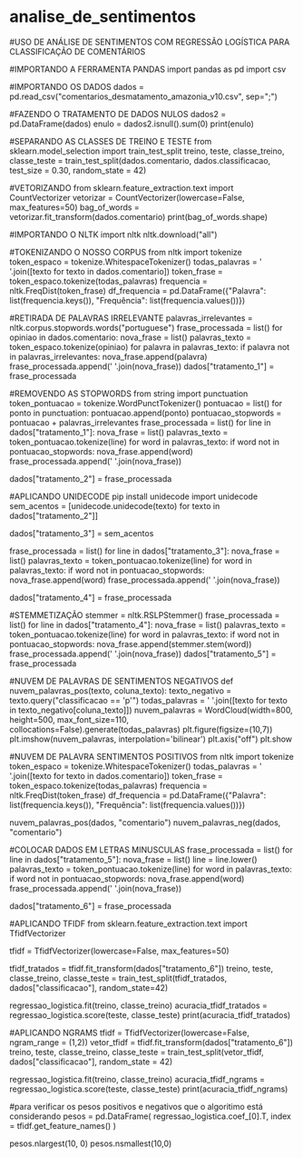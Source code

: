 # analise_de_sentimentos
#USO DE ANÁLISE DE SENTIMENTOS COM REGRESSÃO LOGÍSTICA PARA CLASSIFICAÇÃO DE COMENTÁRIOS

#IMPORTANDO A FERRAMENTA PANDAS
import pandas as pd
import csv

#IMPORTANDO OS DADOS 
dados = pd.read_csv("comentarios_desmatamento_amazonia_v10.csv", sep=";")

#FAZENDO O TRATAMENTO DE DADOS NULOS
dados2 = pd.DataFrame(dados)
enulo = dados2.isnull().sum(0)
print(enulo)

#SEPARANDO AS CLASSES DE TREINO E TESTE
from sklearn.model_selection import train_test_split
treino, teste, classe_treino, classe_teste = train_test_split(dados.comentario, dados.classificacao, test_size = 0.30, random_state = 42)

#VETORIZANDO
from sklearn.feature_extraction.text import CountVectorizer
vetorizar = CountVectorizer(lowercase=False, max_features=50)
bag_of_words = vetorizar.fit_transform(dados.comentario)
print(bag_of_words.shape)

#IMPORTANDO O NLTK
import nltk
nltk.download("all")

#TOKENIZANDO O NOSSO CORPUS
from nltk import tokenize
token_espaco = tokenize.WhitespaceTokenizer()
todas_palavras = ' '.join([texto for texto in dados.comentario])
token_frase = token_espaco.tokenize(todas_palavras)
frequencia = nltk.FreqDist(token_frase)
df_frequencia = pd.DataFrame({"Palavra": list(frequencia.keys()), "Frequência": list(frequencia.values())})

#RETIRADA DE PALAVRAS IRRELEVANTE
palavras_irrelevantes = nltk.corpus.stopwords.words("portuguese")
frase_processada = list()
for opiniao in dados.comentario:
  nova_frase = list()
  palavras_texto = token_espaco.tokenize(opiniao)
  for palavra in palavras_texto:
    if palavra not in palavras_irrelevantes:
      nova_frase.append(palavra)
  frase_processada.append(' '.join(nova_frase))
dados["tratamento_1"] = frase_processada 

#REMOVENDO AS STOPWORDS
from string import punctuation
token_pontuacao = tokenize.WordPunctTokenizer()
pontuacao = list()
for ponto in punctuation:
    pontuacao.append(ponto)
pontuacao_stopwords = pontuacao + palavras_irrelevantes
frase_processada = list()
for line in dados["tratamento_1"]:
    nova_frase = list()
    palavras_texto = token_pontuacao.tokenize(line)
    for word in palavras_texto:
        if word not in pontuacao_stopwords:
            nova_frase.append(word)
    frase_processada.append(' '.join(nova_frase))

dados["tratamento_2"] = frase_processada 


#APLICANDO UNIDECODE
pip install unidecode
import unidecode
sem_acentos = [unidecode.unidecode(texto) for texto in dados["tratamento_2"]]

dados["tratamento_3"] = sem_acentos

frase_processada = list()
for line in dados["tratamento_3"]:
    nova_frase = list()
    palavras_texto = token_pontuacao.tokenize(line)
    for word in palavras_texto:
        if word not in pontuacao_stopwords:
            nova_frase.append(word)
    frase_processada.append(' '.join(nova_frase))

dados["tratamento_4"] = frase_processada  

#STEMMETIZAÇÃO
stemmer = nltk.RSLPStemmer()
frase_processada = list()
for line in dados["tratamento_4"]:
    nova_frase = list()
    palavras_texto = token_pontuacao.tokenize(line)
    for word in palavras_texto:
        if word not in pontuacao_stopwords:
            nova_frase.append(stemmer.stem(word))
    frase_processada.append(' '.join(nova_frase))
dados["tratamento_5"] = frase_processada  

#NUVEM DE PALAVRAS DE SENTIMENTOS NEGATIVOS
def nuvem_palavras_pos(texto, coluna_texto):
  texto_negativo = texto.query("classificacao == 'p'")
  todas_palavras = ' '.join([texto for texto in texto_negativo[coluna_texto]])
  nuvem_palavras = WordCloud(width=800, height=500, max_font_size=110, collocations=False).generate(todas_palavras)
  plt.figure(figsize=(10,7))
  plt.imshow(nuvem_palavras, interpolation='bilinear')
  plt.axis("off")
  plt.show
  
#NUVEM DE PALAVRA SENTIMENTOS POSITIVOS
from nltk import tokenize
token_espaco = tokenize.WhitespaceTokenizer()
todas_palavras = ' '.join([texto for texto in dados.comentario])
token_frase = token_espaco.tokenize(todas_palavras)
frequencia = nltk.FreqDist(token_frase)
df_frequencia = pd.DataFrame({"Palavra": list(frequencia.keys()), "Frequência": list(frequencia.values())})


nuvem_palavras_pos(dados, "comentario")
nuvem_palavras_neg(dados, "comentario")

#COLOCAR DADOS EM LETRAS MINUSCULAS
frase_processada = list()
for line in dados["tratamento_5"]:
    nova_frase = list()
    line = line.lower()
    palavras_texto = token_pontuacao.tokenize(line)
    for word in palavras_texto:
        if word not in pontuacao_stopwords:
            nova_frase.append(word)
    frase_processada.append(' '.join(nova_frase))

dados["tratamento_6"] = frase_processada 

#APLICANDO TFIDF
from sklearn.feature_extraction.text import TfidfVectorizer

tfidf = TfidfVectorizer(lowercase=False, max_features=50)

tfidf_tratados = tfidf.fit_transform(dados["tratamento_6"])
treino, teste, classe_treino, classe_teste = train_test_split(tfidf_tratados, dados["classificacao"], random_state=42)

regressao_logistica.fit(treino, classe_treino)
acuracia_tfidf_tratados = regressao_logistica.score(teste, classe_teste)
print(acuracia_tfidf_tratados)

#APLICANDO NGRAMS
tfidf = TfidfVectorizer(lowercase=False, ngram_range = (1,2))
vetor_tfidf = tfidf.fit_transform(dados["tratamento_6"])
treino, teste, classe_treino, classe_teste = train_test_split(vetor_tfidf, dados["classificacao"], random_state = 42)

regressao_logistica.fit(treino, classe_treino)
acuracia_tfidf_ngrams = regressao_logistica.score(teste, classe_teste)
print(acuracia_tfidf_ngrams)

#para verificar os pesos positivos e negativos que o algoritimo está considerando
pesos = pd.DataFrame(
    regressao_logistica.coef_[0].T,
    index = tfidf.get_feature_names()
)

pesos.nlargest(10, 0)
pesos.nsmallest(10,0)
